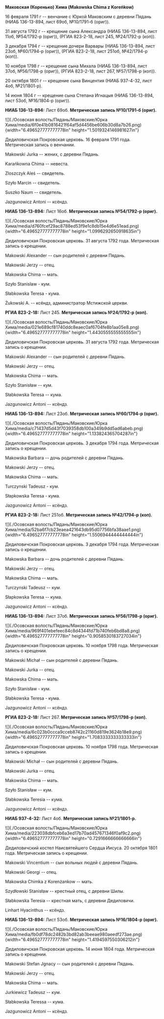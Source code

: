 **Маковская (Коренько) Хима (Makowska Chima z Koreńkow)**

16 февраля 1791 г -- венчание с Юркой Маковским с деревни Пядань (НИАБ
136-13-894, лист 69об, №10/1791-б (ориг)).

31 августа 1792 г -- крещение сына Александра (НИАБ 136-13-894, лист
11об, №54/1792-р (ориг)), (РГИА 823-2-18, лист 245, №24/1792-р (коп)).

3 декабря 1794 г -- крещение дочери Варвары (НИАБ 136-13-894, лист 23об,
№60/1794-р (ориг)), (РГИА 823-2-18, лист 251об, №42/1794-р (коп)).

10 ноября 1798 г -- крещение сына Михала (НИАБ 136-13-894, лист 37об,
№56/1798-р (ориг)), (РГИА 823-2-18, лист 267, №57/1798-р (коп)).

20 октября 1801 г -- крещение сына Винцентия (НИАБ 937-4-32, лист 4об,
№21/1801-р).

14 июня 1804 г -- крещение сына Степана Игнацыя (НИАБ 136-13-894, лист
53об, №16/1804-р (ориг)).

**НИАБ 136-13-894:** Лист 69об. **Метрическая запись №10/1791-б
(ориг).**

![](./Осовская волость/Пядань/Маковские/Юрка Хима/media/6f0e41b0816421f64af5d4456be606b30d8a7b26.png){width="6.496527777777778in"
height="1.5019324146981627in"}

Дедиловичская Покровская церковь. 16 февраля 1791 года. Метрическая
запись о венчании.

Makowski Jurka -- жених, с деревни Пядaнь.

Karańkowna Chima -- невеста.

Zloszczyk Aleś -- свидетель.

Szyło Marcin -- свидетель.

Suszko Naum -- свидетель.

Jazgunowicz Antoni -- ксёндз.

**НИАБ 136-13-894:** Лист 16об. **Метрическая запись №54/1792-р
(ориг).**

![](./Осовская волость/Пядань/Маковские/Юрка Хима/media/d760fcef29ac8788ed53f9e1c8db15e4d6e51ead.png){width="6.496527777777778in"
height="1.0996292650918635in"}

Дедиловичская Покровская церковь. 31 августа 1792 года. Метрическая
запись о крещении.

Makowski Alexander -- сын родителей с деревни Пядaнь.

Makowski Jerzy -- отец.

Makowska Chima -- мать.

Szyło Stanislaw - кум.

Słabkowska Teresa - кума.

Żukowski A. -- ксёндз, администратор Мстижской церкви.

**РГИА 823-2-18:** Лист 245. **Метрическая запись №24/1792-р (коп).**

![](./Осовская волость/Пядань/Маковские/Юрка Хима/media/021e689cf81740ddc8eaec0af6704fe8b1aa05e8.png){width="6.496527777777778in"
height="1.4430555555555555in"}

Дедиловичская Покровская церковь. 31 августа 1792 года. Метрическая
запись о крещении.

Makowski Alexander -- сын родителей с деревни Пядань.

Makowski Jerzy -- отец.

Makowska Chima -- мать.

Szyło Stanisław -- кум.

Słabkowska Teresa -- кума.

Jazgunowicz Antoni -- ксёндз.

**НИАБ 136-13-894:** Лист 23об. **Метрическая запись №60/1794-р
(ориг).**

![](./Осовская волость/Пядань/Маковские/Юрка Хима/media/c71437d5d43f7039358db100a349b9dd5ad6abeb.png){width="6.496527777777778in"
height="1.133824365704287in"}

Дедиловичская Покровская церковь. 3 декабря 1794 года. Метрическая
запись о крещении.

Makowska Barbara -- дочь родителей с деревни Пядaнь.

Makowski Jerzy -- отец.

Makowska Chima -- мать.

Turczynski Tadeusz - кум.

Słapkowska Teresa - кума.

Jazgunowicz Antoni -- ксёндз.

**РГИА 823-2-18:** Лист 251об. **Метрическая запись №42/1794-р (коп).**

![](./Осовская волость/Пядань/Маковские/Юрка Хима/media/52ba6f7cb23eaea421643db95d07756bfa38aae1.png){width="6.496527777777778in"
height="1.5506944444444444in"}

Дедиловичская Покровская церковь. 3 декабря 1794 года. Метрическая
запись о крещении.

Makowska Barbara -- дочь родителей с деревни Пядань.

Makowski Jerzy -- отец.

Makowska Chima -- мать.

Turczynski Tadeusz -- кум.

Słapkowska Teresa -- кума.

Jazgunowicz Antoni -- ксёндз.

**НИАБ 136-13-894:** Лист 37об. **Метрическая запись №56/1798-р
(ориг).**

![](./Осовская волость/Пядань/Маковские/Юрка Хима/media/969f401ebefeec84c8d4344fd71b740feb6bd8a8.png){width="6.496527777777778in"
height="0.9058530183727034in"}

Дедиловичская Покровская церковь. 10 ноября 1798 года. Метрическая
запись о крещении.

Makowski Michał -- сын родителей с деревни Пядaнь.

Makowski Jurka -- отец.

Makowska Chima -- мать.

Szyło Stanisław - кум.

Słabkowska Teresa - кума.

Jazgunowicz Antoni -- ксёндз.

**РГИА 823-2-18:** Лист 267. **Метрическая запись №57/1798-р (коп).**

![](./Осовская волость/Пядань/Маковские/Юрка Хима/media/6c023b0ccca9cceb8742c21160d819e3624b18e9.png){width="6.496527777777778in"
height="1.7083333333333333in"}

Дедиловичская Покровская церковь. 10 ноября 1798 года. Метрическая
запись о крещении.

Makowski Michał -- сын родителей с деревни Пядань.

Makowski Jurka -- отец.

Makowska Chima -- мать.

Szyło Stanisław -- кум.

Słabkowska Teresia -- кума.

Jazgunowicz Antoni -- ксёндз.

**НИАБ 937-4-32:** Лист 4об. **Метрическая запись №21/1801-р.**

![](./Осовская волость/Пядань/Маковские/Юрка Хима/media/223038dbfceb6a3ed17b70ad457671346f0af9c2.png){width="6.496527777777778in"
height="0.7291666666666666in"}

Дедиловичский костел Наисвятейшего Сердца Иисуса. 20 октября 1801 года.
Метрическая запись о крещении.

Makowski Vincentium -- сын вольных людей с деревни Пядань.

Makowski Georgi -- отец.

Makowska Chimka z Korenżankow -- мать.

Szydłowski Stanisław -- крестный отец, с деревни Шилы.

Słabkowska Teresia -- крестная мать, с деревни Дедиловичи.

Linhart Hyacinthus -- ксёндз.

**НИАБ 136-13-894:** Лист 53об. **Метрическая запись №16/1804-р
(ориг).**

![](./Осовская волость/Пядань/Маковские/Юрка Хима/media/fb0df78dc2482b3bd82ab3beeae980aeedf273ae.png){width="6.496527777777778in"
height="1.4194597550306212in"}

Дедиловичская Покровская церковь. 14 июня 1804 года. Метрическая запись
о крещении.

Makowski Stefan Jgnacy -- сын родителей с деревни Пядaнь.

Makowski Jerzy -- отец.

Makowska Chima -- мать.

Jurkiewicz Tadeusz -- кум.

Słabkowska Teressa -- кума.

Jazgunowicz Antoni -- ксёндз.
